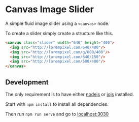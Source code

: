 # Canvas Image Slider

A simple fluid image slider using a `<canvas>` node.

To create a slider simply create a structure like this.

```html
<canvas class="slider" width="640" height="400">
  <img src="http://lorempixel.com/640/400"/>
  <img src="http://lorempixel.com/g/600/400"/>
  <img src="http://lorempixel.com/640/150"/>
  <img src="http://lorempixel.com/500/400"/>
</canvas>
```

## Development
The only requirement is to have either [nodejs][1] or [iojs][2] installed.

Start with `npm install` to install all dependencies.

Then run `npm run serve` and go to [localhost:3030](http://localhost:3030)

 [1]: https://nodejs.org/
 [2]: https://iojs.org/
